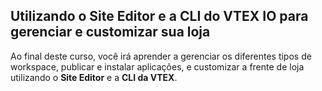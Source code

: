 ## Utilizando o Site Editor e a CLI do VTEX IO para gerenciar e customizar sua loja

Ao final deste curso, você irá aprender a gerenciar os diferentes tipos de workspace, publicar e instalar aplicações, e customizar a frente de loja utilizando o **Site Editor** e a **CLI da VTEX**.
